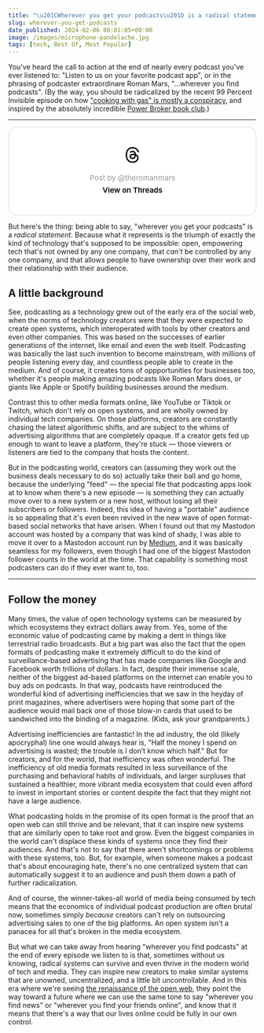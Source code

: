 ```yaml
---
title: "\u201CWherever you get your podcasts\u201D is a radical statement."
slug: wherever-you-get-podcasts
date_published: 2024-02-06 00:01:05+00:00
image: /images/microphone-pandelache.jpg
tags: [tech, Best Of, Most Popular]
---
```

You've heard the call to action at the end of nearly every podcast you've ever listened to: "Listen to us on your favorite podcast app", or in the phrasing of podcaster extraordinare Roman Mars, "...wherever you find podcasts". (By the way, you should be radicalized by the recent 99 Percent Invisible episode on how <a href="https://99percentinvisible.org/episode/cooking-with-gas/">"cooking with gas" is mostly a conspiracy</a>, and inspired by the absolutely incredible <a href="https://99percentinvisible.org/club/">Power Broker book club</a>.)

---

<blockquote class="text-post-media" data-text-post-permalink="https://www.threads.net/@theromanmars/post/C1nAas7Pv7K" data-text-post-version="0" id="ig-tp-C1nAas7Pv7K" style=" background:#FFF; border-width: 1px; border-style: solid; border-color: #00000026; border-radius: 16px; max-width:540px; margin: 1px; min-width:270px; padding:0; width:99.375%; width:-webkit-calc(100% - 2px); width:calc(100% - 2px);"> <a href="https://www.threads.net/@theromanmars/post/C1nAas7Pv7K" style=" background:#FFFFFF; line-height:0; padding:0 0; text-align:center; text-decoration:none; width:100%; font-family: -apple-system, BlinkMacSystemFont, sans-serif;" target="_blank"> <div style=" padding: 40px; display: flex; flex-direction: column; align-items: center;"><div style=" display:block; height:32px; width:32px; padding-bottom:20px;"> <svg aria-label="Threads" height="32px" role="img" viewBox="0 0 192 192" width="32px" xmlns="http://www.w3.org/2000/svg"> <path d="M141.537 88.9883C140.71 88.5919 139.87 88.2104 139.019 87.8451C137.537 60.5382 122.616 44.905 97.5619 44.745C97.4484 44.7443 97.3355 44.7443 97.222 44.7443C82.2364 44.7443 69.7731 51.1409 62.102 62.7807L75.881 72.2328C81.6116 63.5383 90.6052 61.6848 97.2286 61.6848C97.3051 61.6848 97.3819 61.6848 97.4576 61.6855C105.707 61.7381 111.932 64.1366 115.961 68.814C118.893 72.2193 120.854 76.925 121.825 82.8638C114.511 81.6207 106.601 81.2385 98.145 81.7233C74.3247 83.0954 59.0111 96.9879 60.0396 116.292C60.5615 126.084 65.4397 134.508 73.775 140.011C80.8224 144.663 89.899 146.938 99.3323 146.423C111.79 145.74 121.563 140.987 128.381 132.296C133.559 125.696 136.834 117.143 138.28 106.366C144.217 109.949 148.617 114.664 151.047 120.332C155.179 129.967 155.42 145.8 142.501 158.708C131.182 170.016 117.576 174.908 97.0135 175.059C74.2042 174.89 56.9538 167.575 45.7381 153.317C35.2355 139.966 29.8077 120.682 29.6052 96C29.8077 71.3178 35.2355 52.0336 45.7381 38.6827C56.9538 24.4249 74.2039 17.11 97.0132 16.9405C119.988 17.1113 137.539 24.4614 149.184 38.788C154.894 45.8136 159.199 54.6488 162.037 64.9503L178.184 60.6422C174.744 47.9622 169.331 37.0357 161.965 27.974C147.036 9.60668 125.202 0.195148 97.0695 0H96.9569C68.8816 0.19447 47.2921 9.6418 32.7883 28.0793C19.8819 44.4864 13.2244 67.3157 13.0007 95.9325L13 96L13.0007 96.0675C13.2244 124.684 19.8819 147.514 32.7883 163.921C47.2921 182.358 68.8816 191.806 96.9569 192H97.0695C122.03 191.827 139.624 185.292 154.118 170.811C173.081 151.866 172.51 128.119 166.26 113.541C161.776 103.087 153.227 94.5962 141.537 88.9883ZM98.4405 129.507C88.0005 130.095 77.1544 125.409 76.6196 115.372C76.2232 107.93 81.9158 99.626 99.0812 98.6368C101.047 98.5234 102.976 98.468 104.871 98.468C111.106 98.468 116.939 99.0737 122.242 100.233C120.264 124.935 108.662 128.946 98.4405 129.507Z" /></svg></div> <div style=" font-size: 15px; line-height: 21px; color: #999999; font-weight: 400; padding-bottom: 4px; "> Post by @theromanmars</div> <div style=" font-size: 15px; line-height: 21px; color: #000000; font-weight: 600; "> View on Threads</div></div></a></blockquote>
<script async src="https://www.threads.net/embed.js"></script>

But here's the thing: being able to say, "wherever you get your podcasts" is a _radical statement_. Because what it represents is the triumph of exactly the kind of technology that's supposed to be impossible: open, empowering tech that's not owned by any one company, that _can't_ be controlled by any one company, and that allows people to have ownership over their work and their relationship with their audience.

## A little background

See, podcasting as a technology grew out of the early era of the social web, when the norms of technology creators were that they were expected to create open systems, which interoperated with tools by other creators and even other companies. This was based on the successes of earlier generations of the internet, like email and even the web itself. Podcasting was basically the last such invention to become mainstream, with millions of people listening every day, and countless people able to create in the medium. And of course, it creates tons of oppportunities for businesses too, whether it's people making amazing podcasts like Roman Mars does, or giants like Apple or Spotify building businesses around the medium.

Contrast this to other media formats online, like YouTube or Tiktok or Twitch, which don't rely on open systems, and are wholly owned by individual tech companies. On those platforms, creators are constantly chasing the latest algorithmic shifts, and are subject to the whims of advertising algorithms that are completely opaque. If a creator gets fed up enough to want to leave a platform, they're stuck — those viewers or listeners are tied to the company that hosts the content.

But in the podcasting world, creators can (assuming they work out the business deals necessary to do so) actually take their ball and go home, because the underlying "feed" — the special file that podcasting apps look at to know when there's a new episode — is something they can actually move over to a new system or a new host, without losing all their subscribers or followers. Indeed, this idea of having a "portable" audience is so appealing that it's even been revived in the new wave of open format-based social networks that have arisen. When I found out that my Mastodon account was hosted by a company that was kind of shady, I was able to move it over to a Mastodon account run by <a href="https://medium.com">Medium</a>, and it was basically seamless for my followers, even though I had one of the biggest Mastodon follower counts in the world at the time. That capability is something most podcasters can do if they ever want to, too.

---

## Follow the money

Many times, the value of open technology systems can be measured by which ecosystems they extract dollars away from. Yes, some of the economic value of podcasting came by making a dent in things like terrestrial radio broadcasts. But a big part was also the fact that the open formats of podcasting make it extremely difficult to do the kind of surveillance-based advertising that has made companies like Google and Facebook worth trillions of dollars. In fact, despite their immense scale, neither of the biggest ad-based platforms on the internet can enable you to buy ads on podcasts. In that way, podcasts have reintroduced the wonderful kind of advertising inefficiencies that we saw in the heyday of print magazines, where advertisers were hoping that some part of the audience would mail back one of those blow-in cards that used to be sandwiched into the binding of a magazine. (Kids, ask your grandparents.)

Advertising inefficiencies are fantastic! In the ad industry, the old (likely apocryphal) line one would always hear is, "Half the money I spend on advertising is wasted; the trouble is I don’t know which half." But for creators, and for the world, that inefficiency was often wonderful. The inefficiency of old media formats resulted in less surveillance of the purchasing and behavioral habits of individuals, and larger surpluses that sustained a healthier, more vibrant media ecosystem that could even afford to invest in important stories or content despite the fact that they might not have a large audience.

What podcasting holds in the promise of its open format is the proof that an open web can still thrive and be relevant, that it can inspire new systems that are similarly open to take root and grow. Even the biggest companies in the world can't displace these kinds of systems once they find their audiences. And that's not to say that there aren't shortcomings or problems with these systems, too. But, for example, when someone makes a podcast that's about encouraging hate, there's no one centralized system that can automatically suggest it to an audience and push them down a path of further radicalization.

And of course, the winner-takes-all world of media being consumed by tech means that the economics of individual podcast production are often brutal now, sometimes simply _because_ creators can't rely on outsourcing advertising sales to one of the big platforms. An open system isn't a panacea for all that's broken in the media ecosystem.

But what we can take away from hearing "wherever you find podcasts" at the end of every episode we listen to is that, sometimes without us knowing, radical systems can survive and even thrive in the modern world of tech and media. They can inspire new creators to make similar systems that are unowned, uncentralized, and a little bit uncontrollable. And in this era where we're seeing <a href="https://www.anildash.com/2024/01/03/human-web-renaissance/">the renaissance of the open web</a>, they point the way toward a future where we can use the same tone to say "wherever you find news" or "wherever you find your friends online", and know that it means that there's a way that our lives online could be fully in our own control.